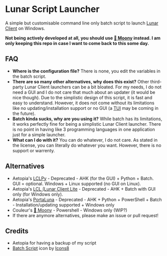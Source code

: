 # Lunar Script Launcher
A simple but customisable command line only batch script to launch [Lunar Client](https://www.lunarclient.com/) on Windows.

**Not being actively developed at all, you should use [🌙 Moony](https://github.com/couleur-tweak-tips/Moony) instead. I am only keeping this repo in case I want to come back to this some day.**

## FAQ
- **Where is the configuration file?** There is none, you edit the variables in the batch script.
- **There are so many other alternatives, why does this exist?** Other third-party Lunar Client launchers can be a bit bloated. For my needs, I do not need a GUI and I do not care that much about an updater (it would be nice though). Due to the simplistic design of this script, it is fast and easy to understand. However, it does not come without its limitations like no updating/installation support or no GUI (a [TUI](https://en.wikipedia.org/wiki/Text-based_user_interface) may be coming in the future).
- **Batch kinda sucks, why are you using it?** While batch has its limitations, it works perfectly fine for being a simplistic Lunar Client launcher. There is no point in having like 3 programming languages in one application just for a simple launcher.
- **What can I do with it?** You can do whatever, I do not care. As stated in the license, you can literally do whatever you want. However, there is no support or warrenty.

## Alternatives
- Aetopia's [LCLPy](https://github.com/Aetopia/LCLPy) - Deprecated - AHK (for the GUI) + Python + Batch. GUI = optional. Windows + Linux supported (no GUI on Linux).
- Aetopia's [LCL (Lunar Client Lite](https://github.com/Aetopia/Lunar-Client-Lite-Launcher) - Deprecated - AHK + Batch with GUI only (for Windows only).
- Aetopia's [PortaLuna](https://github.com/Aetopia/Portaluna) - Deprecated - AHK + Python + PowerShell + Batch - Installation/updating supported + Windows only
- Couleur's [🌙 Moony](https://github.com/couleur-tweak-tips/Moony) - Powershell - Windows only (WIP?)
- If there are anymore alternatives, please make an issue or pull request!

## Credits
- Aetopia for having a backup of my script
- <a target="_blank" href="https://icons8.com/icon/edLUH48Ac24d/batch-script">Batch Script</a> icon by <a target="_blank" href="https://icons8.com">Icons8</a> 
